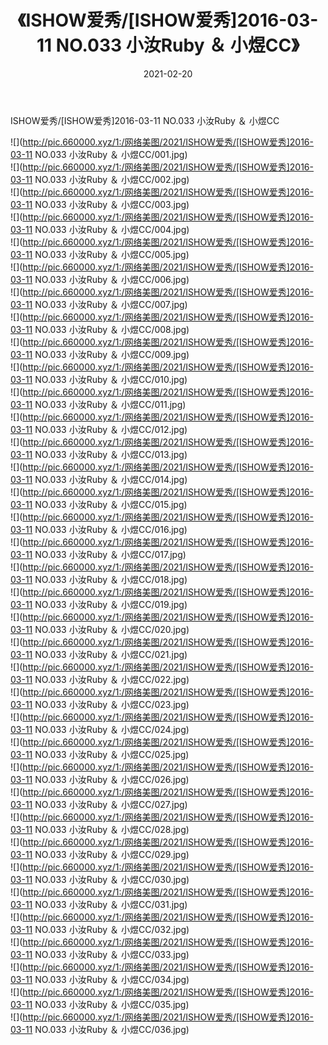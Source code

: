 ﻿---
layout: post
title:  《ISHOW爱秀/[ISHOW爱秀]2016-03-11 NO.033 小汝Ruby ＆ 小煜CC》
date:   2021-02-20
img: http://pic.660000.xyz/1:/网络美图/2021/ISHOW爱秀/[ISHOW爱秀]2016-03-11 NO.033 小汝Ruby ＆ 小煜CC/000.jpg
categories: [美女, 清纯, 唯美]
---

ISHOW爱秀/[ISHOW爱秀]2016-03-11 NO.033 小汝Ruby ＆ 小煜CC

 ![](http://pic.660000.xyz/1:/网络美图/2021/ISHOW爱秀/[ISHOW爱秀]2016-03-11 NO.033 小汝Ruby ＆ 小煜CC/001.jpg) <br>![](http://pic.660000.xyz/1:/网络美图/2021/ISHOW爱秀/[ISHOW爱秀]2016-03-11 NO.033 小汝Ruby ＆ 小煜CC/002.jpg) <br>![](http://pic.660000.xyz/1:/网络美图/2021/ISHOW爱秀/[ISHOW爱秀]2016-03-11 NO.033 小汝Ruby ＆ 小煜CC/003.jpg) <br>![](http://pic.660000.xyz/1:/网络美图/2021/ISHOW爱秀/[ISHOW爱秀]2016-03-11 NO.033 小汝Ruby ＆ 小煜CC/004.jpg) <br>![](http://pic.660000.xyz/1:/网络美图/2021/ISHOW爱秀/[ISHOW爱秀]2016-03-11 NO.033 小汝Ruby ＆ 小煜CC/005.jpg) <br>![](http://pic.660000.xyz/1:/网络美图/2021/ISHOW爱秀/[ISHOW爱秀]2016-03-11 NO.033 小汝Ruby ＆ 小煜CC/006.jpg) <br>![](http://pic.660000.xyz/1:/网络美图/2021/ISHOW爱秀/[ISHOW爱秀]2016-03-11 NO.033 小汝Ruby ＆ 小煜CC/007.jpg) <br>![](http://pic.660000.xyz/1:/网络美图/2021/ISHOW爱秀/[ISHOW爱秀]2016-03-11 NO.033 小汝Ruby ＆ 小煜CC/008.jpg) <br>![](http://pic.660000.xyz/1:/网络美图/2021/ISHOW爱秀/[ISHOW爱秀]2016-03-11 NO.033 小汝Ruby ＆ 小煜CC/009.jpg) <br>![](http://pic.660000.xyz/1:/网络美图/2021/ISHOW爱秀/[ISHOW爱秀]2016-03-11 NO.033 小汝Ruby ＆ 小煜CC/010.jpg) <br>![](http://pic.660000.xyz/1:/网络美图/2021/ISHOW爱秀/[ISHOW爱秀]2016-03-11 NO.033 小汝Ruby ＆ 小煜CC/011.jpg) <br>![](http://pic.660000.xyz/1:/网络美图/2021/ISHOW爱秀/[ISHOW爱秀]2016-03-11 NO.033 小汝Ruby ＆ 小煜CC/012.jpg) <br>![](http://pic.660000.xyz/1:/网络美图/2021/ISHOW爱秀/[ISHOW爱秀]2016-03-11 NO.033 小汝Ruby ＆ 小煜CC/013.jpg) <br>![](http://pic.660000.xyz/1:/网络美图/2021/ISHOW爱秀/[ISHOW爱秀]2016-03-11 NO.033 小汝Ruby ＆ 小煜CC/014.jpg) <br>![](http://pic.660000.xyz/1:/网络美图/2021/ISHOW爱秀/[ISHOW爱秀]2016-03-11 NO.033 小汝Ruby ＆ 小煜CC/015.jpg) <br>![](http://pic.660000.xyz/1:/网络美图/2021/ISHOW爱秀/[ISHOW爱秀]2016-03-11 NO.033 小汝Ruby ＆ 小煜CC/016.jpg) <br>![](http://pic.660000.xyz/1:/网络美图/2021/ISHOW爱秀/[ISHOW爱秀]2016-03-11 NO.033 小汝Ruby ＆ 小煜CC/017.jpg) <br>![](http://pic.660000.xyz/1:/网络美图/2021/ISHOW爱秀/[ISHOW爱秀]2016-03-11 NO.033 小汝Ruby ＆ 小煜CC/018.jpg) <br>![](http://pic.660000.xyz/1:/网络美图/2021/ISHOW爱秀/[ISHOW爱秀]2016-03-11 NO.033 小汝Ruby ＆ 小煜CC/019.jpg) <br>![](http://pic.660000.xyz/1:/网络美图/2021/ISHOW爱秀/[ISHOW爱秀]2016-03-11 NO.033 小汝Ruby ＆ 小煜CC/020.jpg) <br>![](http://pic.660000.xyz/1:/网络美图/2021/ISHOW爱秀/[ISHOW爱秀]2016-03-11 NO.033 小汝Ruby ＆ 小煜CC/021.jpg) <br>![](http://pic.660000.xyz/1:/网络美图/2021/ISHOW爱秀/[ISHOW爱秀]2016-03-11 NO.033 小汝Ruby ＆ 小煜CC/022.jpg) <br>![](http://pic.660000.xyz/1:/网络美图/2021/ISHOW爱秀/[ISHOW爱秀]2016-03-11 NO.033 小汝Ruby ＆ 小煜CC/023.jpg) <br>![](http://pic.660000.xyz/1:/网络美图/2021/ISHOW爱秀/[ISHOW爱秀]2016-03-11 NO.033 小汝Ruby ＆ 小煜CC/024.jpg) <br>![](http://pic.660000.xyz/1:/网络美图/2021/ISHOW爱秀/[ISHOW爱秀]2016-03-11 NO.033 小汝Ruby ＆ 小煜CC/025.jpg) <br>![](http://pic.660000.xyz/1:/网络美图/2021/ISHOW爱秀/[ISHOW爱秀]2016-03-11 NO.033 小汝Ruby ＆ 小煜CC/026.jpg) <br>![](http://pic.660000.xyz/1:/网络美图/2021/ISHOW爱秀/[ISHOW爱秀]2016-03-11 NO.033 小汝Ruby ＆ 小煜CC/027.jpg) <br>![](http://pic.660000.xyz/1:/网络美图/2021/ISHOW爱秀/[ISHOW爱秀]2016-03-11 NO.033 小汝Ruby ＆ 小煜CC/028.jpg) <br>![](http://pic.660000.xyz/1:/网络美图/2021/ISHOW爱秀/[ISHOW爱秀]2016-03-11 NO.033 小汝Ruby ＆ 小煜CC/029.jpg) <br>![](http://pic.660000.xyz/1:/网络美图/2021/ISHOW爱秀/[ISHOW爱秀]2016-03-11 NO.033 小汝Ruby ＆ 小煜CC/030.jpg) <br>![](http://pic.660000.xyz/1:/网络美图/2021/ISHOW爱秀/[ISHOW爱秀]2016-03-11 NO.033 小汝Ruby ＆ 小煜CC/031.jpg) <br>![](http://pic.660000.xyz/1:/网络美图/2021/ISHOW爱秀/[ISHOW爱秀]2016-03-11 NO.033 小汝Ruby ＆ 小煜CC/032.jpg) <br>![](http://pic.660000.xyz/1:/网络美图/2021/ISHOW爱秀/[ISHOW爱秀]2016-03-11 NO.033 小汝Ruby ＆ 小煜CC/033.jpg) <br>![](http://pic.660000.xyz/1:/网络美图/2021/ISHOW爱秀/[ISHOW爱秀]2016-03-11 NO.033 小汝Ruby ＆ 小煜CC/034.jpg) <br>![](http://pic.660000.xyz/1:/网络美图/2021/ISHOW爱秀/[ISHOW爱秀]2016-03-11 NO.033 小汝Ruby ＆ 小煜CC/035.jpg) <br>![](http://pic.660000.xyz/1:/网络美图/2021/ISHOW爱秀/[ISHOW爱秀]2016-03-11 NO.033 小汝Ruby ＆ 小煜CC/036.jpg) <br>